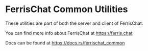 # FerrisChat Common Utilities

These utilities are part of both the server and client of FerrisChat.

You can find more info about FerrisChat at https://ferris.chat

Docs can be found at https://docs.rs/ferrischat_common
